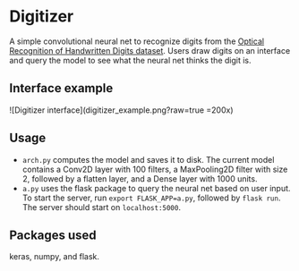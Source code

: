# Digitizer

A simple convolutional neural net to recognize digits from the [Optical Recognition of Handwritten Digits dataset](https://archive.ics.uci.edu/ml/datasets/Optical+Recognition+of+Handwritten+Digits). Users draw digits on an interface and query the model to see what the neural net thinks the digit is.

## Interface example

![Digitizer interface](digitizer_example.png?raw=true =200x)

## Usage

- `arch.py` computes the model and saves it to disk. The current model contains a Conv2D layer with 100 filters, a MaxPooling2D filter with size 2, followed by a flatten layer, and a Dense layer with 1000 units.  
- `a.py` uses the flask package to query the neural net based on user input. To start the server, run `export FLASK_APP=a.py`, followed by `flask run`. The server should start on `localhost:5000`.

## Packages used

keras, numpy, and flask.

